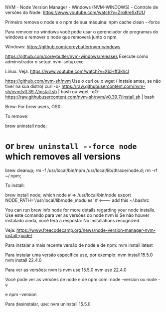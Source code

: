 NVM - Node Version Manager - Windows (NVM-WINDOWS) - Controle de versões do Node.
https://www.youtube.com/watch?v=Zrq8reSxfUU

Primeiro remova o node e o npm de sua máquina:
npm cache clean --force

Para remvoer no windows você pode usar o gerenciador de programas do windows e remover o node que removerá junto o npm.

Windows:
https://github.com/coreybutler/nvm-windows

https://github.com/coreybutler/nvm-windows/releases
Execute como administrador o setup:
nvm-setup.exe

Linux:
Veja:
https://www.youtube.com/watch?v=XlcHff3khcI

https://github.com/nvm-sh/nvm
Use o curl ou o wget ( instale antes, se não tiver na sua distro)
curl -o- https://raw.githubusercontent.com/nvm-sh/nvm/v0.39.7/install.sh | bash
ou
wget -qO- https://raw.githubusercontent.com/nvm-sh/nvm/v0.39.7/install.sh | bash

Brew:
For brew users, OSX:

To remove:

brew uninstall node;

# or `brew uninstall --force node` which removes all versions

brew cleanup;
rm -f /usr/local/bin/npm /usr/local/lib/dtrace/node.d;
rm -rf ~/.npm;

To install:

brew install node;
which node # => /usr/local/bin/node
export NODE_PATH='/usr/local/lib/node_modules' # <--- add this ~/.bashrc

You can run brew info node for more details regarding your node installs.
Use este comando para ver as versões do node
nvm ls
Se não houver instalado ainda, você terá a resposta:
No installations recognized.

Veja:
https://www.freecodecamp.org/news/node-version-manager-nvm-install-guide/

Para instalar a mais recente versão de node e de npm:
nvm install latest

Para instalar uma versão específica use, por exemplo:
nvm install 15.5.0
nvm install 22.4.0

Para ver as versões:
nvm ls
nvm use 15.5.0
nvm use 22.4.0

Você pode ver as versões de node e de npm com:
node –version
ou
node -v

e
npm –version

Para desinstalar, use:
nvm uninstall 15.5.0
